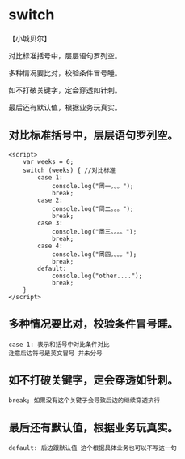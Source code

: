 # switch

【小城贝尔】

对比标准括号中，层层语句罗列空。

多种情况要比对，校验条件冒号睡。

如不打破关键字，定会穿透如针刺。

最后还有默认值，根据业务玩真实。

## 对比标准括号中，层层语句罗列空。
    <script>
        var weeks = 6;
        switch (weeks) { //对比标准
            case 1:
                console.log("周一。。。");
                break;
            case 2:
                console.log("周二。。。");
                break;
            case 3:
                console.log("周三。。。。");
                break;
            case 4:
                console.log("周四。。。。");
                break;
            default:
                console.log("other....");
                break;
        }
    </script>
## 多种情况要比对，校验条件冒号睡。
    case 1: 表示和括号中对比条件对比
    注意后边符号是英文冒号 并未分号
## 如不打破关键字，定会穿透如针刺。
    break; 如果没有这个关键子会导致后边的继续穿透执行
## 最后还有默认值，根据业务玩真实。
    default: 后边跟默认值 这个根据具体业务也可以不写这一句